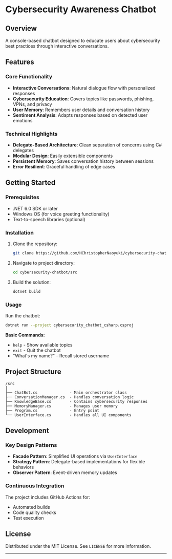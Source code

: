 # Cybersecurity Awareness Chatbot

## Overview

A console-based chatbot designed to educate users about cybersecurity best practices through interactive conversations.

## Features

### Core Functionality
- **Interactive Conversations**: Natural dialogue flow with personalized responses
- **Cybersecurity Education**: Covers topics like passwords, phishing, VPNs, and privacy
- **User Memory**: Remembers user details and conversation history
- **Sentiment Analysis**: Adapts responses based on detected user emotions

### Technical Highlights
- **Delegate-Based Architecture**: Clean separation of concerns using C# delegates
- **Modular Design**: Easily extensible components
- **Persistent Memory**: Saves conversation history between sessions
- **Error Resilient**: Graceful handling of edge cases

## Getting Started

### Prerequisites
- .NET 6.0 SDK or later
- Windows OS (for voice greeting functionality)
- Text-to-speech libraries (optional)

### Installation
1. Clone the repository:
   ```bash
   git clone https://github.com/HChristopherNaoyuki/cybersecurity-chatbot-csharp.git
   ```
2. Navigate to project directory:
   ```bash
   cd cybersecurity-chatbot/src
   ```
3. Build the solution:
   ```bash
   dotnet build
   ```

### Usage
Run the chatbot:
```bash
dotnet run --project cybersecurity_chatbot_csharp.csproj
```

**Basic Commands:**
- `help` - Show available topics
- `exit` - Quit the chatbot
- "What's my name?" - Recall stored username

## Project Structure

```
/src
│
├── ChatBot.cs              - Main orchestrator class
├── ConversationManager.cs  - Handles conversation logic
├── KnowledgeBase.cs        - Contains cybersecurity responses
├── MemoryManager.cs        - Manages user memory
├── Program.cs              - Entry point
└── UserInterface.cs        - Handles all UI components
```

## Development

### Key Design Patterns
- **Facade Pattern**: Simplified UI operations via `UserInterface`
- **Strategy Pattern**: Delegate-based implementations for flexible behaviors
- **Observer Pattern**: Event-driven memory updates

### Continuous Integration
The project includes GitHub Actions for:
- Automated builds
- Code quality checks
- Test execution

## License

Distributed under the MIT License. See `LICENSE` for more information.

---
